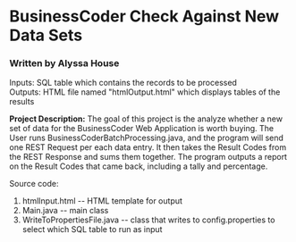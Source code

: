 # BusinessCoder Check Against New Data Sets
### Written by Alyssa House


Inputs: SQL table which contains the records to be processed
<br/>
Outputs: HTML file named "htmlOutput.html" which displays tables of the results


**Project Description:**
The goal of this project is the analyze whether a new set of data for the BusinessCoder Web Application is worth buying. 
The User runs BusinessCoderBatchProcessing.java, and the program will send one REST Request per each data entry. It then takes
the Result Codes from the REST Response and sums them together. The program outputs a report on the Result Codes that came back,
including a tally and percentage.

Source code:
1. htmlInput.html -- HTML template for output
2. Main.java -- main class
3. WriteToPropertiesFile.java -- class that writes to config.properties to select which SQL table to run as input
